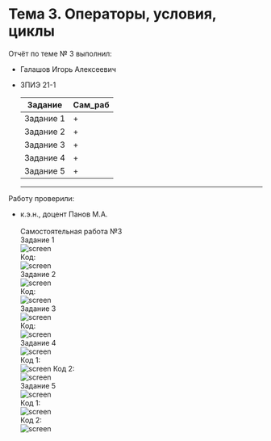 # Тема 3. Операторы, условия, циклы
Отчёт по теме № 3 выполнил:
- Галашов Игорь Алексеевич
- ЗПИЭ 21-1
  
	|Задание  |Сам_раб|
  |-------   |-------|
  |Задание 1 |+      |
  |Задание 2 |+      |
  |Задание 3 |+      |
  |Задание 4 |+      |
  |Задание 5 |+      |
  --------------------
  
Работу проверили:
- к.э.н., доцент Панов М.А.
\
\
Самостоятельная работа №3\
Задание  1\
![screen](https://github.com/IgorGalashov/Pr_in/blob/main/screen/s3/з1.PNG)
\
Код:
\
![screen](https://github.com/IgorGalashov/Pr_in/blob/main/screen/s3/С%201.PNG)
\
Задание  2\
![screen](https://github.com/IgorGalashov/Pr_in/blob/main/screen/s3/з2.PNG)
\
Код:
\
![screen](https://github.com/IgorGalashov/Pr_in/blob/main/screen/s3/С%202.PNG)
\
Задание 3\
![screen](https://github.com/IgorGalashov/Pr_in/blob/main/screen/s3/з3.PNG)
\
Код:
\
![screen](https://github.com/IgorGalashov/Pr_in/blob/main/screen/s3/С%203.PNG)
\
Задание  4\
![screen](https://github.com/IgorGalashov/Pr_in/blob/main/screen/s3/з4.PNG)
\
Код 1:
\
![screen](https://github.com/IgorGalashov/Pr_in/blob/main/screen/s3/С%204.PNG)
Код 2:
\
![screen](https://github.com/IgorGalashov/Pr_in/blob/main/screen/s3/С%204%2C2.PNG)
\
Задание  5\
![screen](https://github.com/IgorGalashov/Pr_in/blob/main/screen/s3/з5.PNG)
\
Код 1:
\
![screen](https://github.com/IgorGalashov/Pr_in/blob/main/screen/s3/С%205.PNG)
\
Код 2:
\
![screen](https://github.com/IgorGalashov/Pr_in/blob/main/screen/s3/С%205%2C2.PNG)
